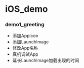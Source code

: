 # iOS_demo
### demo1_greeting

- 添加Appicon
- 添加LaunchImage
- 修改App名称
- 真机调试App
- 延长LaunchImage加载出现的时间


